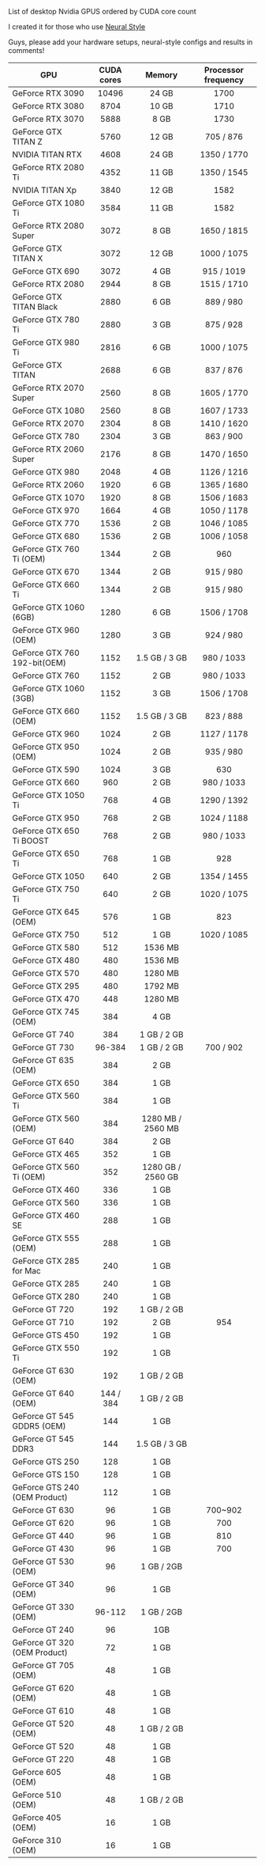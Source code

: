 List of desktop Nvidia GPUS ordered by CUDA core count

I created it for those who use [Neural Style](https://github.com/jcjohnson/neural-style)


Guys, please add your hardware setups, neural-style configs and results in comments!

| GPU                         | CUDA cores    | Memory | Processor frequency  |
| --------------------------- |:-------------:|:------:| :--------------------:|
| GeForce RTX 3090 | 10496 | 24 GB| 1700 |
| GeForce RTX 3080 | 8704 | 10 GB| 1710 |
| GeForce RTX 3070 | 5888 | 8 GB| 1730 |
| GeForce GTX TITAN Z| 5760 | 12 GB| 705 / 876|
| NVIDIA TITAN RTX | 4608 | 24 GB | 1350 / 1770 |
| GeForce RTX 2080 Ti | 4352 | 11 GB| 1350 / 1545 |
| NVIDIA TITAN Xp | 3840 | 12 GB | 1582 |
| GeForce GTX 1080 Ti| 3584 | 11 GB| 1582|
| GeForce RTX 2080 Super | 3072 | 8 GB| 1650 / 1815 |
| GeForce GTX TITAN X| 3072 | 12 GB| 1000 / 1075|
| GeForce GTX 690| 3072 | 4 GB| 915 / 1019|
| GeForce RTX 2080 | 2944 | 8 GB| 1515 / 1710 |
| GeForce GTX TITAN Black| 2880 | 6 GB| 889 / 980|
| GeForce GTX 780 Ti| 2880 | 3 GB| 875 / 928|
| GeForce GTX 980 Ti| 2816 | 6 GB| 1000 / 1075|
| GeForce GTX TITAN| 2688 | 6 GB| 837 / 876|
| GeForce RTX 2070 Super | 2560 | 8 GB| 1605 / 1770 |
| GeForce GTX 1080| 2560 | 8 GB| 1607 / 1733|
| GeForce RTX 2070 | 2304 | 8 GB| 1410 / 1620 |
| GeForce GTX 780| 2304 | 3 GB| 863 / 900|
| GeForce RTX 2060 Super | 2176 | 8 GB| 1470 / 1650 |
| GeForce GTX 980| 2048 | 4 GB| 1126 / 1216 |
| GeForce RTX 2060| 1920 | 6 GB| 1365 / 1680 |
| GeForce GTX 1070| 1920 | 8 GB| 1506 / 1683|
| GeForce GTX 970| 1664 | 4 GB| 1050 / 1178 |
| GeForce GTX 770| 1536 | 2 GB| 1046 / 1085 |
| GeForce GTX 680| 1536 | 2 GB| 1006 / 1058 |
| GeForce GTX 760 Ti (OEM)| 1344 | 2 GB|960|
| GeForce GTX 670| 1344 | 2 GB| 915 / 980|
| GeForce GTX 660 Ti| 1344 | 2 GB| 915 / 980|
| GeForce GTX 1060 (6GB)| 1280 | 6 GB| 1506 / 1708|
| GeForce GTX 960 (OEM)| 1280 | 3 GB| 924 / 980 |
| GeForce GTX 760 192-bit(OEM)| 1152 | 1.5 GB / 3 GB| 980 / 1033 |
| GeForce GTX 760| 1152 | 2 GB| 980 / 1033 |
| GeForce GTX 1060 (3GB)| 1152 | 3 GB| 1506 / 1708 |
| GeForce GTX 660 (OEM)| 1152 | 1.5 GB / 3 GB| 823 / 888|
| GeForce GTX 960| 1024 | 2 GB| 1127 / 1178 |
| GeForce GTX 950 (OEM)| 1024 | 2 GB| 935 / 980|
| GeForce GTX 590| 1024 | 3 GB| 630 |
| GeForce GTX 660| 960 | 2 GB| 980 / 1033|
| GeForce GTX 1050 Ti| 768 | 4 GB| 1290 / 1392 |
| GeForce GTX 950| 768 | 2 GB| 1024 / 1188 |
| GeForce GTX 650 Ti BOOST| 768 | 2 GB| 980 / 1033|
| GeForce GTX 650 Ti| 768 | 1 GB| 928 |
| GeForce GTX 1050| 640 | 2 GB| 1354 / 1455 |
| GeForce GTX 750 Ti| 640 | 2 GB| 1020 / 1075|
| GeForce GTX 645 (OEM)| 576 | 1 GB| 823 |
| GeForce GTX 750| 512 | 1 GB| 1020 / 1085|
| GeForce GTX 580| 512 | 1536 MB|  |
| GeForce GTX 480| 480 | 1536 MB|  |
| GeForce GTX 570| 480 | 1280 MB||
| GeForce GTX 295| 480 | 1792 MB||
| GeForce GTX 470| 448 | 1280 MB||
| GeForce GTX 745 (OEM)| 384 | 4 GB||
| GeForce GT 740| 384 | 1 GB / 2 GB||
| GeForce GT 730| 96-384 | 1 GB / 2 GB| 700 / 902|
| GeForce GT 635 (OEM)| 384 | 2 GB||
| GeForce GTX 650| 384 | 1 GB||
| GeForce GTX 560 Ti| 384 | 1 GB||
| GeForce GTX 560 (OEM)| 384 | 1280 MB / 2560 MB||
| GeForce GT 640| 384 | 2 GB||
| GeForce GTX 465| 352 | 1 GB||
| GeForce GTX 560 Ti (OEM)| 352 | 1280 GB / 2560 GB||
| GeForce GTX 460| 336 | 1 GB||
| GeForce GTX 560| 336 | 1 GB||
| GeForce GTX 460 SE| 288 | 1 GB||
| GeForce GTX 555 (OEM)| 288 | 1 GB||
| GeForce GTX 285 for Mac| 240 |1 GB||
| GeForce GTX 285| 240 | 1 GB||
| GeForce GTX 280| 240 | 1 GB||
| GeForce GT 720| 192 | 1 GB / 2 GB ||
| GeForce GT 710| 192 | 2 GB | 954 |
| GeForce GTS 450| 192 | 1 GB||
| GeForce GTX 550 Ti| 192 | 1 GB||
| GeForce GT 630 (OEM)| 192 | 1 GB / 2 GB||
| GeForce GT 640 (OEM)| 144 / 384 | 1 GB / 2 GB||
| GeForce GT 545 GDDR5 (OEM)| 144 | 1 GB||
| GeForce GT 545 DDR3| 144 | 1.5 GB / 3 GB||
| GeForce GTS 250| 128 | 1 GB||
| GeForce GTS 150| 128 | 1 GB||
| GeForce GTS 240 (OEM Product)| 112 | 1 GB||
| GeForce GT 630| 96 | 1 GB|700~902|
| GeForce GT 620| 96 | 1 GB|700|
| GeForce GT 440| 96 | 1 GB|810|
| GeForce GT 430| 96 | 1 GB|700|
| GeForce GT 530 (OEM)| 96 | 1 GB / 2GB||
| GeForce GT 340 (OEM)| 96 | 1 GB||
| GeForce GT 330 (OEM)| 96-112 |  1 GB / 2GB||
| GeForce GT 240| 96 | 1GB||
| GeForce GT 320 (OEM Product)| 72 | 1 GB||
| GeForce GT 705 (OEM)| 48 | 1 GB||
| GeForce GT 620 (OEM)| 48 | 1 GB||
| GeForce GT 610| 48 | 1 GB||
| GeForce GT 520 (OEM)| 48 | 1 GB / 2 GB||
| GeForce GT 520| 48 | 1 GB||
| GeForce GT 220| 48 | 1 GB||
| GeForce 605 (OEM)| 48 | 1 GB||
| GeForce 510 (OEM)| 48 | 1 GB / 2 GB||
| GeForce 405 (OEM)| 16 | 1 GB||
| GeForce 310 (OEM)| 16 |1 GB||

